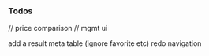### Todos

// price comparison
// mgmt ui

add a result meta table (ignore favorite etc)
redo navigation
